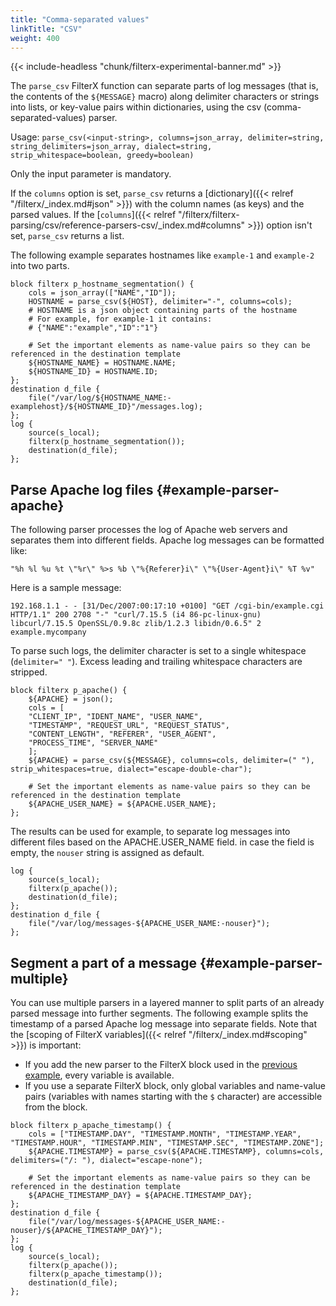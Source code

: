 ```yaml
---
title: "Comma-separated values"
linkTitle: "CSV"
weight: 400
---
```

<!-- This file is under the copyright of Axoflow, and licensed under Apache License 2.0, except for using the Axoflow and AxoSyslog trademarks. -->

{{< include-headless "chunk/filterx-experimental-banner.md" >}}

The `parse_csv` FilterX function can separate parts of log messages (that is, the contents of the `${MESSAGE}` macro) along delimiter characters or strings into lists, or key-value pairs within dictionaries, using the csv (comma-separated-values) parser.

Usage: `parse_csv(<input-string>, columns=json_array, delimiter=string, string_delimiters=json_array, dialect=string, strip_whitespace=boolean, greedy=boolean)`

Only the input parameter is mandatory.

If the `columns` option is set, `parse_csv` returns a [dictionary]({{< relref "/filterx/_index.md#json" >}}) with the column names (as keys) and the parsed values. If the [`columns`]({{< relref "/filterx/filterx-parsing/csv/reference-parsers-csv/_index.md#columns" >}}) option isn't set, `parse_csv` returns a list.

The following example separates hostnames like `example-1` and `example-2` into two parts.

```shell
block filterx p_hostname_segmentation() {
    cols = json_array(["NAME","ID"]);
    HOSTNAME = parse_csv(${HOST}, delimiter="-", columns=cols);
    # HOSTNAME is a json object containing parts of the hostname
    # For example, for example-1 it contains:
    # {"NAME":"example","ID":"1"}

    # Set the important elements as name-value pairs so they can be referenced in the destination template
    ${HOSTNAME_NAME} = HOSTNAME.NAME;
    ${HOSTNAME_ID} = HOSTNAME.ID;
};
destination d_file {
    file("/var/log/${HOSTNAME_NAME:-examplehost}/${HOSTNAME_ID}"/messages.log);
};
log {
    source(s_local);
    filterx(p_hostname_segmentation());
    destination(d_file);
};
```

## Parse Apache log files {#example-parser-apache}

The following parser processes the log of Apache web servers and separates them into different fields. Apache log messages can be formatted like:

```shell
"%h %l %u %t \"%r\" %>s %b \"%{Referer}i\" \"%{User-Agent}i\" %T %v"
```

Here is a sample message:

```shell
192.168.1.1 - - [31/Dec/2007:00:17:10 +0100] "GET /cgi-bin/example.cgi HTTP/1.1" 200 2708 "-" "curl/7.15.5 (i4 86-pc-linux-gnu) libcurl/7.15.5 OpenSSL/0.9.8c zlib/1.2.3 libidn/0.6.5" 2 example.mycompany
```

To parse such logs, the delimiter character is set to a single whitespace (`delimiter=" "`). Excess leading and trailing whitespace characters are stripped.

```shell
block filterx p_apache() {
    ${APACHE} = json();
    cols = [
    "CLIENT_IP", "IDENT_NAME", "USER_NAME",
    "TIMESTAMP", "REQUEST_URL", "REQUEST_STATUS",
    "CONTENT_LENGTH", "REFERER", "USER_AGENT",
    "PROCESS_TIME", "SERVER_NAME"
    ];
    ${APACHE} = parse_csv(${MESSAGE}, columns=cols, delimiter=(" "), strip_whitespaces=true, dialect="escape-double-char");

    # Set the important elements as name-value pairs so they can be referenced in the destination template
    ${APACHE_USER_NAME} = ${APACHE.USER_NAME};
};
```

The results can be used for example, to separate log messages into different files based on the APACHE.USER_NAME field. in case the field is empty, the `nouser` string is assigned as default.

```shell
log {
    source(s_local);
    filterx(p_apache());
    destination(d_file);
};
destination d_file {
    file("/var/log/messages-${APACHE_USER_NAME:-nouser}");
};
```

## Segment a part of a message {#example-parser-multiple}

You can use multiple parsers in a layered manner to split parts of an already parsed message into further segments. The following example splits the timestamp of a parsed Apache log message into separate fields. Note that the [scoping of FilterX variables]({{< relref "/filterx/_index.md#scoping" >}}) is important:

- If you add the new parser to the FilterX block used in the [previous example](#example-parser-apache), every variable is available.
- If you use a separate FilterX block, only global variables and name-value pairs (variables with names starting with the `$` character) are accessible from the block.

```shell
block filterx p_apache_timestamp() {
    cols = ["TIMESTAMP.DAY", "TIMESTAMP.MONTH", "TIMESTAMP.YEAR", "TIMESTAMP.HOUR", "TIMESTAMP.MIN", "TIMESTAMP.SEC", "TIMESTAMP.ZONE"];
    ${APACHE.TIMESTAMP} = parse_csv(${APACHE.TIMESTAMP}, columns=cols, delimiters=("/: "), dialect="escape-none");
    
    # Set the important elements as name-value pairs so they can be referenced in the destination template
    ${APACHE_TIMESTAMP_DAY} = ${APACHE.TIMESTAMP_DAY};
};
destination d_file {
    file("/var/log/messages-${APACHE_USER_NAME:-nouser}/${APACHE_TIMESTAMP_DAY}");
};
log {
    source(s_local);
    filterx(p_apache());
    filterx(p_apache_timestamp());
    destination(d_file);
};
```
